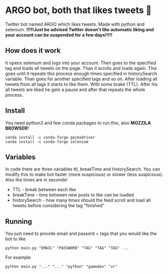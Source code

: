 # ARGO bot, both that likes tweets :robot:

Twitter bot named ARGO which likes tweets. Made with python and selenium. **!!!!!Just be advised Twitter doesn't like automatic liking and your account can be suspended for a few days!!!!!**

## How does it work

It opens selenium and logs into your account. Then goes to the specified tag and loads all tweets on the page. Than it scrolls and loads again. This goes until it repeats this process enough times specified in historySearch variable. Than goes for another specified tags and so on. After loading all tweets from all tags it starts to like them. With some brake (TTL). After his all tweets are liked he gets a pause and after that repeats the whole process.

## Install

You need python3 and few conda packages to run this, also **MOZZILA BROWSER!**

```
conda install -c conda-forge geckodriver
conda install -c conda-forge selenium
```

## Variables

In code there are three variables ttl, breakTime and historySearch. You can modify this to make bot faster (more suspicious) or slower (less suspicious). Also the times are in seconds!

* TTL - break between each like
* breakTime - time between new posts to like can be loaded
* historySearch - how many times should the feed scroll and load all tweets before considering the tag "finished"

## Running

You just need to provide email and passord + tags that you would like the bot to like

```
python main.py "EMAIL" "PASSWORD" "TAG" "TAG" "TAG" ...
```

For example

```
python main.py "..." "..." "python" "gamedev" "vr"
```